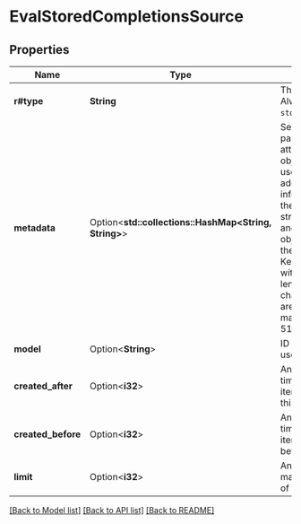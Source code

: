 # EvalStoredCompletionsSource

## Properties

Name | Type | Description | Notes
------------ | ------------- | ------------- | -------------
**r#type** | **String** | The type of source. Always `stored_completions`. | 
**metadata** | Option<**std::collections::HashMap<String, String>**> | Set of 16 key-value pairs that can be attached to an object. This can be useful for storing additional information about the object in a structured format, and querying for objects via API or the dashboard.  Keys are strings with a maximum length of 64 characters. Values are strings with a maximum length of 512 characters.  | [optional]
**model** | Option<**String**> | ID of the model to use | [optional]
**created_after** | Option<**i32**> | An optional Unix timestamp to filter items created after this time. | [optional]
**created_before** | Option<**i32**> | An optional Unix timestamp to filter items created before this time. | [optional]
**limit** | Option<**i32**> | An optional maximum number of items to return. | [optional]

[[Back to Model list]](../README.md#documentation-for-models) [[Back to API list]](../README.md#documentation-for-api-endpoints) [[Back to README]](../README.md)


